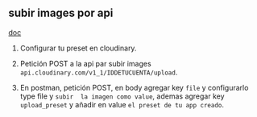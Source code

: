 ## subir images por api
[doc](https://cloudinary.com/documentation/image_upload_api_reference)
1. Configurar tu preset en cloudinary.

2. Petición POST a la api par subir images `api.cloudinary.com/v1_1/IDDETUCUENTA/upload`.
  
3. En postman, petición POST, en body agregar key `file` y configurarlo type file y `subir 
  la imagen como value`, ademas agregar key `upload_preset` y añadir en value `el preset de tu app creado`.
